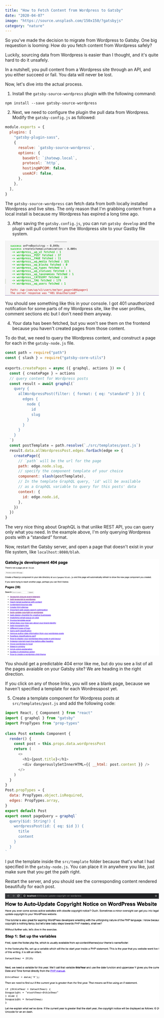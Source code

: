 ```yaml
---
title: "How to Fetch Content from Wordpress to Gatsby"
date: "2020-04-07"
image: "https://source.unsplash.com/150x150/?gatsbyjs"
category: "nature"
---
```


So you've made the decision to migrate from Wordpress to Gatsby. One big requestion is looming: How do you fetch content from Wordpress safely?

Luckily, sourcing data from Wordpress is easier than I thought, and it's quite hard to do it unsafely.

In a nutshell, you pull content from a Wordpress site through an API, and you either succeed or fail. You data will never be lost.

Now, let's dive into the actual process.

1. Install the `gatsby-source-wordpress` plugin with the following command:

```shell
npm install --save gatsby-source-wordpress
```

2. Next, we need to configure the plugin the pull data from Wordpress. Modify the `gatsby-config.js` as followed:

```js
module.exports = {
  plugins: [
    "gatsby-plugin-sass",
    {
      resolve: `gatsby-source-wordpress`,
      options: {
        baseUrl: `ihatewp.local`,
        protocol: `http`,
        hostingWPCOM: false,
        useACF: false,
      },
    },
  ],
}
```

The `gatsby-source-wordpress` can fetch data from both locally installed Wordpress and live sites. The only reason that I'm grabbing content from a local install is because my Wordpress has expired a long time ago.

3. After saving the `gatsby.config.js`, you can run `gatsby develop` and the plugin will pull content from the Wordpress site to your Gastby file system.

![pulling-content-from-wordpress-to-gatsby.png](./pulling-content-from-wordpress-to-gatsby.png)

You should see something like this in your console. I got 401 unauthorized notifcation for some parts of my Wordpress site, like the user profiles, comment sections etc but I don't need them anyway.

4. Your data has been fetched, but you won't see them on the frontend because you haven't created pages from those content.

To do that, we need to query the Wordpress content, and construct a page for each in the `gatsby-node.js` file.

```js
const path = require("path")
const { slash } = require("gatsby-core-utils")

exports.createPages = async ({ graphql, actions }) => {
  const { createPage } = actions
  // query content for Wordpress posts
  const result = await graphql(`
    query {
      allWordpressPost(filter: { format: { eq: "standard" } }) {
        edges {
          node {
            id
            slug
          }
        }
      }
    }
  `)
  const postTemplate = path.resolve(`./src/templates/post.js`)
  result.data.allWordpressPost.edges.forEach(edge => {
    createPage({
      // `path` will be the url for the page
      path: edge.node.slug,
      // specify the component template of your choice
      component: slash(postTemplate),
      // In the template GraphQL query, 'id' will be available
      // as a GraphQL variable to query for this posts' data
      context: {
        id: edge.node.id,
      },
    })
  })
}
```

The very nice thing about GraphQL is that unlike REST API, you can query only what you need. In the example above, I'm only querying Wordpress posts with a “standard” format.

Now, restart the Gatsby server, and open a page that doesn't exist in your file system, like `localhost:8080/blah`.

![list-of-wordpress-post.png](list-of-wordpress-post.png)

You should get a predictable 404 error like me, but do you see a list of all the pages avaiable on your Gatsby site? We are heading in the right direction.

If you click on any of those links, you will see a blank page, because we haven't specified a template for each Wordresspost yet.

5. Create a template component for Wordpress posts at `src/templates/post.js` and add the following code:

```js
import React, { Component } from "react"
import { graphql } from "gatsby"
import PropTypes from "prop-types"

class Post extends Component {
  render() {
    const post = this.props.data.wordpressPost
    return (
      <>
        <h1>{post.title}</h1>
        <div dangerouslySetInnerHTML={{ __html: post.content }} />
      </>
    )
  }
}
Post.propTypes = {
  data: PropTypes.object.isRequired,
  edges: PropTypes.array,
}
export default Post
export const pageQuery = graphql`
  query($id: String!) {
    wordpressPost(id: { eq: $id }) {
      title
      content
    }
  }
`
```

I put the template inside the `src/template` folder because that's what I had specified in the `gatsby-node.js`. You can place it in anywhere you like, just make sure that you get the path right.

Restart the server, and you should see the corresponding content rendered beautifully for each post.

![wordpress-post.png](wordpress-post.png)
